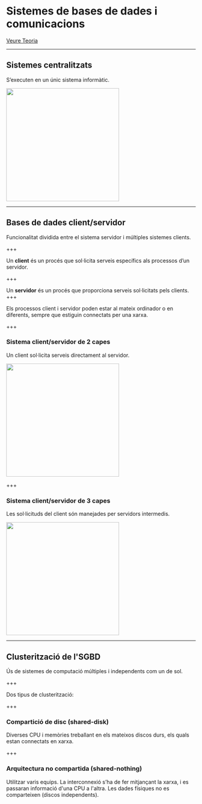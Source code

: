 
Sistemes de bases de dades i comunicacions
====================================

[Veure Teoria](https://jrodr236.github.io/ABD-UF2/SistemesDeBasesDeDadesIComunicacions.html)

---

Sistemes centralitzats
--------------------

S’executen en un únic sistema informàtic.

<img src="https://ioc.xtec.cat/materials/FP/Materials/2251_ASIX/ASIX_2251_M10/web/html/WebContent/u3/media/ic10m10u3_05.png" height="300px">

---

Bases de dades client/servidor
-----------

Funcionalitat dividida entre el sistema servidor i múltiples sistemes clients.

+++

Un  **client**  és un procés que sol·licita serveis específics als processos d’un servidor.

+++

Un  **servidor**  és un procés que proporciona serveis sol·licitats pels clients.
+++

Els processos client i servidor poden estar al mateix ordinador o en diferents, sempre que estiguin connectats per una xarxa.

+++

### Sistema client/servidor de 2 capes

Un client sol·licita serveis directament al servidor.

<img src="https://ioc.xtec.cat/materials/FP/Materials/2251_ASIX/ASIX_2251_M10/web/html/WebContent/u3/media/ic10m10u3_06.png" height="300px">

+++

### Sistema client/servidor de 3 capes

Les sol·licituds del client són manejades per servidors intermedis.

<img src="https://ioc.xtec.cat/materials/FP/Materials/2251_ASIX/ASIX_2251_M10/web/html/WebContent/u3/media/ic10m10u3_07.png" height="300px">

---

Clusterització de l'SGBD
----


Ús de sistemes de computació múltiples i
independents com un de sol. 

+++

Dos tipus de clusterització:

+++

### Compartició de disc (shared-disk)

Diverses CPU i
memòries treballant en els mateixos discos durs, els quals estan connectats
en xarxa. 

+++

### Arquitectura no compartida (shared-nothing)

Utilitzar varis equips. La interconnexió s’ha de fer mitjançant la xarxa, i es passaran informació d'una CPU a l'altra. Les dades físiques
no es comparteixen (discos independents).
